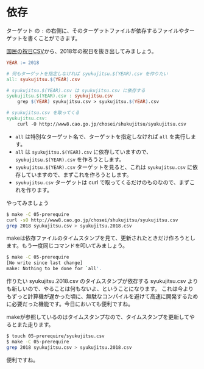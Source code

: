 # 依存

ターゲット の `:` の右側に、そのターゲットファイルが依存するファイルやターゲットを書くことができます。

[国民の祝日CSV](http://www.data.go.jp/data/dataset/cao_20160323_0068/resource/8290b3b2-b56d-47ec-bf22-274167936ce0)から、2018年の祝日を抜き出してみましょう。

```Makefile
YEAR := 2018

# 何もターゲットを指定しなければ syukujitsu.$(YEAR).csv を作りたい
all: syukujitsu.$(YEAR).csv

# syukujitsu.$(YEAR).csv は syukujitsu.csv に依存する
syukujitsu.$(YEAR).csv : syukujitsu.csv
	grep $(YEAR) syukujitsu.csv > syukujitsu.$(YEAR).csv

# syukujitsu.csv を取ってくる
syukujitsu.csv:
	curl -O http://www8.cao.go.jp/chosei/shukujitsu/syukujitsu.csv
```

* `all` は特別なターゲット名で、ターゲットを指定しなければ `all` を実行します。
* `all` は `syukujitsu.$(YEAR).csv` に依存していますので、`syukujitsu.$(YEAR).csv` を作ろうとします。
* `syukujitsu.$(YEAR).csv` ターゲットを見ると、これは `syukujitsu.csv` に依存していますので、まずこれを作ろうとします。
* `syukujitsu.csv` ターゲットは curl で取ってくるだけのものなので、まずこれを作ります。

やってみましょう

```bash
$ make -C 05-prerequire
curl -sO http://www8.cao.go.jp/chosei/shukujitsu/syukujitsu.csv
grep 2018 syukujitsu.csv > syukujitsu.2018.csv
```

makeは依存ファイルのタイムスタンプを見て、更新されたときだけ作ろうとします。もう一度同じコマンドを叩いてみましょう。

```bash
$ make -C 05-prerequire
[No write since last change]
make: Nothing to be done for `all'.
```

作りたい syukujitsu.2018.csv のタイムスタンプが依存する syukujitsu.csv よりも新しいので、やることは何もないよ、ということになります。
これは今よりもずっと計算機が遅かった頃に、無駄なコンパイルを避けて高速に開発するために必要だった機能です。今日においても便利ですね。

makeが参照しているのはタイムスタンプなので、タイムスタンプを更新してやるとまた走ります。

```bash
$ touch 05-prerequire/syukujitsu.csv
$ make -C 05-prerequire
grep 2018 syukujitsu.csv > syukujitsu.2018.csv
```

便利ですね。
